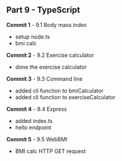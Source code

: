 ## Part 9 - TypeScript

**Commit 1** - 9.1 Body mass index
- setup node.ts
- bmi calc

**Commit 2** - 9.2 Exercise calculator
- done the exercise calculator

**Commit 3** - 9.3 Command line
- added cli function to bmiCalculator
- added cli function to exerciseCalculator

**Commit 4** - 9.4 Express
- added index.ts
- hello endpoint

**Commit 5** - 9.5 WebBMI
- BMI calc HTTP GET request


